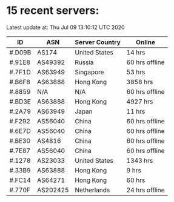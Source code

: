 # 15 recent servers:

Latest update at: Thu Jul 09 13:10:12 UTC 2020

| ID | ASN | Server Country | Online |
| -- | --- | -------------- | ------ |
| #.D09B | AS174 | United States | 14 hrs |
| #.91E8 | AS49392 | Russia | 60 hrs offline |
| #.7F1D | AS63949 | Singapore | 53 hrs |
| #.B6F8 | AS63888 | Hong Kong | 3858 hrs |
| #.8859 | N/A | N/A | 60 hrs offline |
| #.BD3E | AS63888 | Hong Kong | 4927 hrs |
| #.2A79 | AS63949 | Japan | 11 hrs |
| #.F292 | AS56040 | China | 60 hrs offline |
| #.6E7D | AS56040 | China | 60 hrs offline |
| #.BE30 | AS4816 | China | 60 hrs offline |
| #.7E87 | AS56040 | China | 60 hrs offline |
| #.1278 | AS23033 | United States | 1343 hrs |
| #.33B9 | AS63888 | Hong Kong | 9 hrs |
| #.FC14 | AS64271 | Hong Kong | 60 hrs |
| #.770F | AS202425 | Netherlands | 24 hrs offline |

